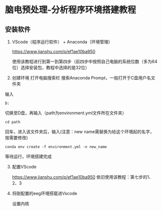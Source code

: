 # 脑电预处理-分析程序环境搭建教程



## 安装软件

1. VScode（程序运行软件） + Anaconda（环境管理）

   https://www.jianshu.com/p/ef1ae10ba950

   使用该教程进行到第一到第四步（前四步中按照自己电脑的系统位数（多为64位）选择安装包，教程中选择的是32位）

2.  创建环境 打开电脑搜索栏 搜索Anaconda Prompt，一般打开于C盘用户名文件夹

   输入

   ```
   D:
   ```

   切换至D盘，再输入（path为environment.yml文件所在文件夹）

   ```
   cd path
   ```

   回车，进入该文件夹后，输入(注意：new name需替换为给这个环境起的名字，按需要修改)

   ```
   conda env create -f environment.yml -n new_name
   ```

   等待运行，环境搭建完成

3. 配置VScode

   https://www.jianshu.com/p/ef1ae10ba950 依旧使用该教程：第七步的1、2、3

4. 将刚配置的eeg环境搭载进Vscode

   设置内核